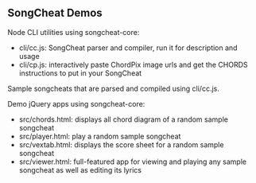 SongCheat Demos
---------------

Node CLI utilities using songcheat-core:
* cli/cc.js: SongCheat parser and compiler, run it for description and usage
* cli/cp.js: interactively paste ChordPix image urls and get the CHORDS instructions to put in your SongCheat

Sample songcheats that are parsed and compiled using cli/cc.js.

Demo jQuery apps using songcheat-core:
* src/chords.html: displays all chord diagram of a random sample songcheat
* src/player.html: play a random sample songcheat
* src/vextab.html: displays the score sheet for a random sample songcheat
* src/viewer.html: full-featured app for viewing and playing any sample songcheat as well as editing its lyrics
